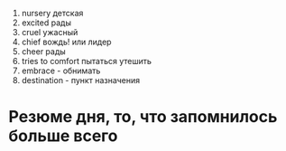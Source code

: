 1. nursery детская 
2. excited рады
3. cruel ужасный
4. chief вождь! или лидер
5. cheer рады
6. tries to comfort пытаться утешить 
7. embrace - обнимать
8. destination - пункт назначения








# Резюме дня, то, что запомнилось больше всего